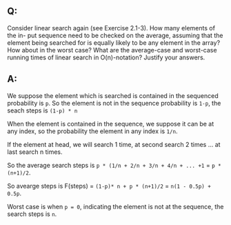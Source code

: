 ## Q:
Consider linear search again (see Exercise 2.1-3). How many elements of the in-
put sequence need to be checked on the average, assuming that the element being
searched for is equally likely to be any element in the array? How about in the
worst case? What are the average-case and worst-case running times of linear
search in O(n)-notation? Justify your answers.

## A:

We suppose the element which is searched is contained in the sequenced probability is `p`.
So the element is not in the sequence probability is `1-p`, the seach steps is `(1-p) * n`

When the element is contained in the sequence, we suppose it can be at any index, so the probability
the element in any index is `1/n`.

If the element at head, we will search 1 time, at second search 2 times ... at last search n times.

So the average search steps is `p * (1/n + 2/n + 3/n + 4/n + ... +1` = `p * (n+1)/2`.

So avearge steps is  F(steps) = `(1-p)* n + p * (n+1)/2`  = `n(1 - 0.5p) + 0.5p`.

Worst case is when `p = 0`, indicating the element is not at the sequence, the search steps is `n`.
